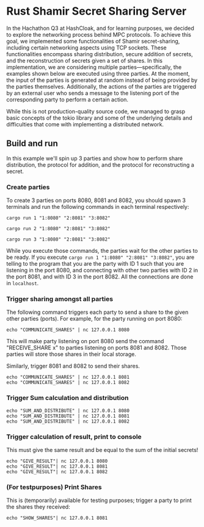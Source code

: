 # Rust Shamir Secret Sharing Server

In the Hachathon Q3 at HashCloak, and for learning purposes, we decided to explore the networking process behind MPC protocols. To achieve this goal, we implemented some functionalities of Shamir secret-sharing, including certain networking aspects using TCP sockets. These functionalities encompass sharing distribution, secure addition of secrets, and the reconstruction of secrets given a set of shares. In this implementation, we are considering multiple parties—specifically, the examples shown below are executed using three parties. At the moment, the input of the parties is generated at random instead of being provided by the parties themselves. Additionally, the actions of the parties are triggered by an external user who sends a message to the listening port of the corresponding party to perform a certain action.

While this is not production-quality source code, we managed to grasp basic concepts of the tokio library and some of the underlying details and difficulties that come with implementing a distributed network.

## Build and run

In this example we'll spin up 3 parties and show how to perform share distribution, the protocol for addition, and the protocol for reconstructing a secret.

### Create parties

To create 3 parties on ports 8080, 8081 and 8082, you should spawn 3 terminals and run the following commands in each terminal respectively:

```
cargo run 1 "1:8080" "2:8081" "3:8082"

cargo run 2 "1:8080" "2:8081" "3:8082"

cargo run 3 "1:8080" "2:8081" "3:8082"
```

While you execute those commands, the parties wait for the other parties to be ready. If you execute `cargo run 1 "1:8080" "2:8081" "3:8082"`, you are telling to the program that you are the party with ID 1 such that you are listening in the port 8080, and connecting with other two parties with ID 2 in the port 8081, and with ID 3 in the port 8082. All the connections are done in `localhost`.

### Trigger sharing amongst all parties

The following command triggers each party to send a share to the given other parties (ports). For example, for the party running on port 8080: 

```
echo "COMMUNICATE_SHARES" | nc 127.0.0.1 8080
```

This will make party listening on port 8080 send the command "RECEIVE_SHARE x" to parties listening on ports 8081 and 8082. Those parties will store those shares in their local storage. 

Similarly, trigger 8081 and 8082 to send their shares.
```
echo "COMMUNICATE_SHARES" | nc 127.0.0.1 8081
echo "COMMUNICATE_SHARES" | nc 127.0.0.1 8082
```

### Trigger Sum calculation and distribution

```
echo "SUM_AND_DISTRIBUTE" | nc 127.0.0.1 8080
echo "SUM_AND_DISTRIBUTE" | nc 127.0.0.1 8081
echo "SUM_AND_DISTRIBUTE" | nc 127.0.0.1 8082
```

### Trigger calculation of result, print to console

This must give the same result and be equal to the sum of the initial secrets!

```
echo "GIVE_RESULT"| nc 127.0.0.1 8080 
echo "GIVE_RESULT"| nc 127.0.0.1 8081
echo "GIVE_RESULT"| nc 127.0.0.1 8082
```

### (For testpurposes) Print Shares

This is (temporarily) available for testing purposes; trigger a party to print the shares they received:
```
echo "SHOW_SHARES"| nc 127.0.0.1 8081
```
